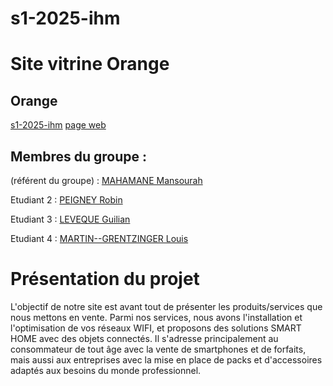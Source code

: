 # s1-2025-ihm
# Site vitrine Orange  

## Orange    

[s1-2025-ihm](https://github.com/Louis7012/s1-2025-ihm)
[page web](https://louis7012.github.io/s1-2025-ihm/)
## Membres du groupe :

(référent du groupe) :  [MAHAMANE Mansourah](mailto:mansourah.mahamane@edu.univ-fcomte.fr) 
 
Etudiant 2 : [PEIGNEY Robin](robin.peigney@edu.univ-fcomte.fr)
 
Etudiant 3 : [LEVEQUE Guilian](mailto:guilian.leveque@edu.univ-fcomte.fr)
 
Etudiant 4 : [MARTIN--GRENTZINGER Louis](mailto:louis.martin--grentzinger@edu.univ-fcomte.fr) 


# Présentation du projet


L'objectif de notre site est avant tout de présenter les produits/services que nous mettons en vente. Parmi nos services, nous avons l'installation et l'optimisation de vos réseaux WIFI, et proposons des solutions SMART HOME avec des objets connectés. Il s'adresse principalement au consommateur de tout âge avec la vente de smartphones et de forfaits, mais aussi aux entreprises avec la mise en place de packs et d'accessoires adaptés aux besoins du monde professionnel.
